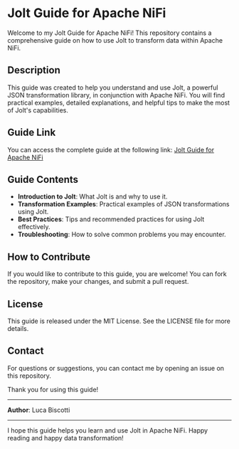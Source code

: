# Jolt Guide for Apache NiFi

Welcome to my Jolt Guide for Apache NiFi! This repository contains a comprehensive guide on how to use Jolt to transform data within Apache NiFi.

## Description

This guide was created to help you understand and use Jolt, a powerful JSON transformation library, in conjunction with Apache NiFi. You will find practical examples, detailed explanations, and helpful tips to make the most of Jolt's capabilities.

## Guide Link

You can access the complete guide at the following link:
[Jolt Guide for Apache NiFi](https://lucabiscotti.github.io/jolt-guide.github.io/)

## Guide Contents

- **Introduction to Jolt**: What Jolt is and why to use it.
- **Transformation Examples**: Practical examples of JSON transformations using Jolt.
- **Best Practices**: Tips and recommended practices for using Jolt effectively.
- **Troubleshooting**: How to solve common problems you may encounter.

## How to Contribute

If you would like to contribute to this guide, you are welcome! You can fork the repository, make your changes, and submit a pull request.

## License

This guide is released under the MIT License. See the LICENSE file for more details.

## Contact

For questions or suggestions, you can contact me by opening an issue on this repository.

Thank you for using this guide!

---

**Author**: Luca Biscotti

---

I hope this guide helps you learn and use Jolt in Apache NiFi. Happy reading and happy data transformation!
